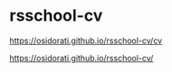 # rsschool-cv

https://osidorati.github.io/rsschool-cv/cv

https://osidorati.github.io/rsschool-cv/
